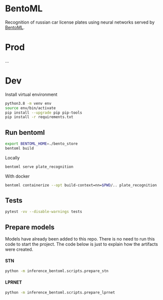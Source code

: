 # BentoML

Recognition of russian car license plates using neural networks served by [BentoML](https://www.bentoml.com/).

# Prod

...


# Dev

Install virtual environment

```bash
python3.8 -m venv env
source env/bin/activate
pip install --upgrade pip pip-tools
pip install -r requirements.txt
```

## Run bentoml

```bash
export BENTOML_HOME=./bento_store
bentoml build
```

Locally

```bash
bentoml serve plate_recognition
```

With docker

```bash
bentoml containerize --opt build-context=nn=$PWD/.. plate_recognition
```

## Tests

```bash
pytest -vv --disable-warnings tests
```

## Prepare models

Models have already been added to this repo. There is no need to run this code to start the project.
The code below is just to explain how the artifacts were created.

#### STN

```bash
python -m inference_bentoml.scripts.prepare_stn
```

#### LPRNET

```bash
python -m inference_bentoml.scripts.prepare_lprnet
```
